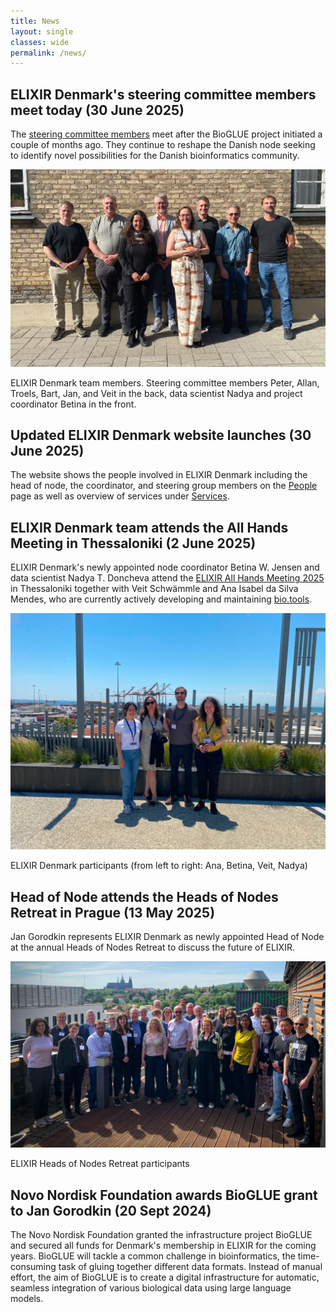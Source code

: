 ```yaml
---
title: News
layout: single
classes: wide
permalink: /news/
---
```


## ELIXIR Denmark's steering committee members meet today (30 June 2025)

The [steering committee members](people.md#steering-committee) meet after the BioGLUE project initiated a couple of months ago. They continue to reshape the Danish node seeking to identify novel possibilities for the Danish bioinformatics community.

<div class="centered-image-title">
  <img alt="Group picture SG" src="/assets/images/group_picture_SG_250630_scaled.jpg" />
  <p>ELIXIR Denmark team members. Steering committee members Peter, Allan, Troels, Bart, Jan, and Veit in the back, data scientist Nadya and project coordinator Betina in the front.</p>
</div>

## Updated ELIXIR Denmark website launches (30 June 2025)

The website shows the people involved in ELIXIR Denmark including the head of node, the coordinator, and steering group members on the [People](people.md) page as well as overview of services under [Services](services.md).  


## ELIXIR Denmark team attends the All Hands Meeting in Thessaloniki (2 June 2025)

ELIXIR Denmark's newly appointed node coordinator Betina W. Jensen and data scientist Nadya T. Doncheva attend the [ELIXIR All Hands Meeting 2025](https://elixir-events.eventscase.com/EN/ahm2025) in Thessaloniki together with Veit Schwämmle and Ana Isabel da Silva Mendes, who are currently actively developing and maintaining [bio.tools](https://bio.tools/). 

<div class="centered-image-title">
  <img alt="Group picture AHM25" src="/assets/images/group_picture_DK_scaled.jpg" />
  <p>ELIXIR Denmark participants (from left to right: Ana, Betina, Veit, Nadya)</p>
</div>


## Head of Node attends the Heads of Nodes Retreat in Prague (13 May 2025)

Jan Gorodkin represents ELIXIR Denmark as newly appointed Head of Node at the annual Heads of Nodes Retreat to discuss the future of ELIXIR.

<div class="centered-image-title">
  <img alt="Group picture HoN25" src="/assets/images/group_picture_hon_2025_scaled.jpg" />
  <p>ELIXIR Heads of Nodes Retreat participants</p>
</div>


## Novo Nordisk Foundation awards BioGLUE grant to Jan Gorodkin (20 Sept 2024)

The Novo Nordisk Foundation granted the infrastructure project BioGLUE and secured all funds for Denmark's membership in ELIXIR for the coming years. BioGLUE will tackle a common challenge in bioinformatics, the time-consuming task of gluing together different data formats. Instead of manual effort, the aim of BioGLUE is to create a digital infrastructure for automatic, seamless integration of various biological data using large language models.
